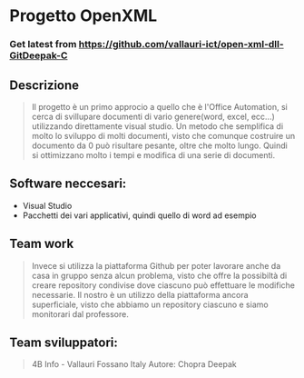 # Progetto OpenXML
### Get latest from https://github.com/vallauri-ict/open-xml-dll-GitDeepak-C

## Descrizione
>Il progetto è un primo approcio a quello che è l'Office Automation, si cerca di svillupare documenti di vario genere(word, excel, ecc...) utilizzando direttamente visual studio.
Un metodo che semplifica di molto lo sviluppo di molti documenti, visto che comunque costruire un documento da 0 può risultare pesante, oltre che molto lungo.
Quindi si ottimizzano molto i tempi e modifica di una serie di documenti.

## Software neccesari:
* Visual Studio
* Pacchetti dei vari applicativi, quindi quello di word ad esempio

## Team work
> Invece si utilizza la piattaforma Github per poter lavorare anche da casa in gruppo senza alcun problema, visto che offre la possibiltà di creare repository condivise dove ciascuno può effettuare le modifiche necessarie. Il nostro è un utilizzo della piattaforma ancora superficiale, visto che abbiamo un repository ciascuno e siamo monitorari dal professore.

## Team sviluppatori:
> 4B Info - Vallauri Fossano Italy
> Autore: Chopra Deepak
